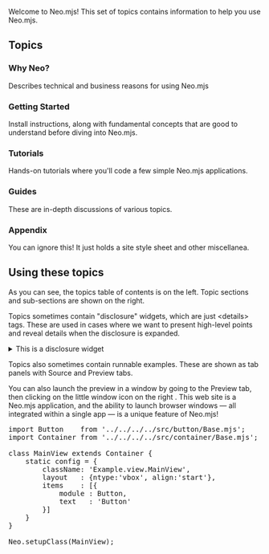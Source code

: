 Welcome to Neo.mjs! This set of topics contains information to help you use Neo.mjs. 


## Topics

### Why Neo?

Describes technical and business reasons for using Neo.mjs

### Getting Started

Install instructions, along with fundamental concepts that are good to understand before diving into Neo.mjs.

### Tutorials

Hands-on tutorials where you'll code a few simple Neo.mjs applications.

### Guides

These are in-depth discussions of various topics.

### Appendix

You can ignore this! It just holds a site style sheet and other miscellanea.

## Using these topics

As you can see, the topics table of contents is on the left. Topic sections and sub-sections are shown on the right.

Topics sometimes contain "disclosure" widgets, which are just &lt;details> tags. These are used in cases 
where we want to present high-level points and reveal details when the disclosure is expanded.

<details>
<summary>This is a disclosure widget</summary>
<p style="background-color:lightgreen;padding:8px">This is a fascinating piece of information which is revealed when the widget is expanded.</p>
</details>

Topics also sometimes contain runnable examples. These are shown as tab panels with Source and Preview tabs.

You can also launch the preview in a window by going to the Preview tab, then clicking on the little window
icon on the right  <span class="far fa-xs fa-window-maximize"></span>. This web site is a Neo.mjs application,
and the ability to launch browser windows &mdash; all integrated within a single app &mdash; is a unique feature of Neo.mjs!

<pre data-neo>
import Button    from '../../../../src/button/Base.mjs';
import Container from '../../../../src/container/Base.mjs';

class MainView extends Container {
    static config = {
        className: 'Example.view.MainView',
        layout   : {ntype:'vbox', align:'start'},
        items    : [{
            module : Button,
            text   : 'Button'
        }]
    }
}

Neo.setupClass(MainView);
</pre>